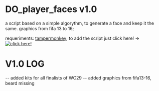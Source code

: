 # DO_player_faces v1.0

a script based on a simple algorythm, to generate a face and keep it the same.
graphics from fifa 13 to 16;

requeriments: [tampermonkey](https://www.tampermonkey.net/); 
to add the script just click here! -> [![click here!](https://img.shields.io/badge/Tampermonkey-Instalar-blue)](https://raw.githubusercontent.com/jedimv/DO_player_faces/main/DOplayerfaces.user.js)


# V1.0 LOG
-- added kits for all finalists of WC29
-- added graphics from fifa13-16, beard missing
